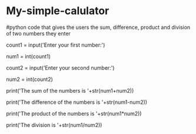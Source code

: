 # My-simple-calulator
#python code that gives the users the sum, difference, product and division of two numbers they enter


count1 = input('Enter your first number:')

num1 = int(count1)

count2 = input('Enter your second number:')

num2 = int(count2)


print('The sum of the numbers is '+str(num1+num2))

print('The difference of the numbers is '+str(num1-num2))

print('The product of the numbers is '+str(num1*num2))

print('The division is '+str(num1/num2))
